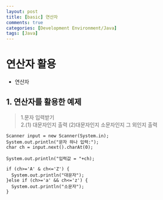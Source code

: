 ```yaml
---
layout: post
title: [basic] 연산자
comments: true
categories: [Development Environment/Java]
tags: [Java]
---
```



# 연산자 활용

* 연산자

## 1. 연산자를 활용한 예제
> 1.문자 입력받기  
> 2.(1) 대문자인지 출력  (2)대문자인지 소문자인지 그 외인지 출력
```{.java}
Scanner input = new Scanner(System.in);
System.out.println("문자 하나 입력:");
char ch = input.next().charAt(0);

System.out.println("입력값 = "+ch);

if (ch>='A' & ch<='Z') {
  System.out.println("대문자");
}else if (ch>='a' && ch<='z') {
  System.out.println("소문자");
}
```
